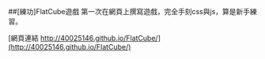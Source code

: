 ##[練功]FlatCube遊戲
第一次在網頁上撰寫遊戲，完全手刻css與js，算是新手練習。

[網頁連結 http://40025146.github.io/FlatCube/](http://40025146.github.io/FlatCube/)

